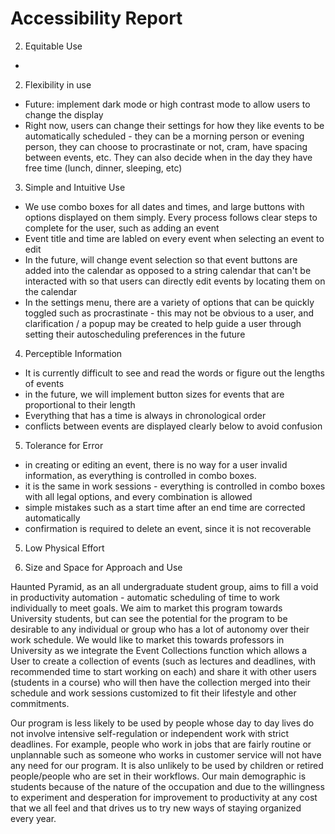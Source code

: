 # Accessibility Report

2. Equitable Use
- 
2. Flexibility in use
- Future: implement dark mode or high contrast mode to allow users to change the display
- Right now, users can change their settings for how they like events to be automatically scheduled - they can be a morning person 
or evening person, they can choose to procrastinate or not, cram, have spacing between events, etc. They can also decide when
in the day they have free time (lunch, dinner, sleeping, etc)

3. Simple and Intuitive Use
- We use combo boxes for all dates and times, and large buttons with options displayed on them simply. Every process
follows clear steps to complete for the user, such as adding an event
- Event title and time are labled on every event when selecting an event to edit
- In the future, will change event selection so that event buttons are added into the calendar as opposed to a string calendar
that can't be interacted with so that users can directly edit events by locating them on the calendar
- In the settings menu, there are a variety of options that can be quickly toggled such as procrastinate - this may not be 
obvious to a user, and clarification / a popup may be created to help guide a user through setting their autoscheduling
preferences in the future

4. Perceptible Information
- It is currently difficult to see and read the words or figure out the lengths of events
- in the future, we will implement button sizes for events that are proportional to their length
- Everything that has a time is always in chronological order
- conflicts between events are displayed clearly below to avoid confusion

5. Tolerance for Error
- in creating or editing an event, there is no way for a user invalid information, as everything is controlled in combo boxes.
- it is the same in work sessions - everything is controlled in combo boxes with all legal options, and every combination is allowed
- simple mistakes such as a start time after an end time are corrected automatically
- confirmation is required to delete an event, since it is not recoverable

5. Low Physical Effort

6. Size and Space for Approach and Use


Haunted Pyramid, as an all undergraduate student group, aims to fill a void in productivity automation - automatic scheduling of time to work individually to meet goals. We aim to market this program towards University
students, but can see the potential for the program to be desirable to any individual or group who has a lot of autonomy
over their work schedule. We would like to market this towards professors in University as we integrate the Event Collections
function which allows a User to create a collection of events (such as lectures and deadlines, with recommended time to 
start working on each) and share it with other users (students in a course) who will then have the collection merged into
their schedule and work sessions customized to fit their lifestyle and other commitments.

Our program is less likely to be used by people whose day to day lives do not involve intensive self-regulation or independent
work with strict deadlines. For example, people who work in jobs that are fairly routine or unplannable such as someone 
who works in customer service will not have any need for our program. It is also unlikely to be used by children or retired
people/people who are set in their workflows. Our main demographic is students because of the nature of the occupation 
and due to the willingness to experiment and desperation for improvement to productivity at any cost that we all feel and that
drives us to try new ways of staying organized every year. 